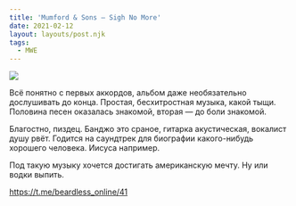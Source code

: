 ```yaml
---
title: 'Mumford & Sons — Sigh No More'
date: 2021-02-12
layout: layouts/post.njk
tags:
  - MWE
---
```


![](https://i.ibb.co/c8kdzW6/image.png)

Всё понятно с первых аккордов, альбом даже необязательно дослушивать до конца. Простая, бесхитростная музыка, какой тыщи. Половина песен оказалась знакомой, вторая — до боли знакомой. 

Благостно, пиздец. Банджо это сраное, гитарка акустическая, вокалист душу рвёт. Годится на саундтрек для биографии какого-нибудь хорошего человека. Иисуса например. 

Под такую музыку хочется достигать американскую мечту. Ну или водки выпить.

https://t.me/beardless_online/41